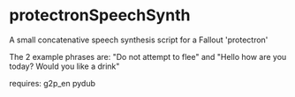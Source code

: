 # protectronSpeechSynth
A small concatenative speech synthesis script for a Fallout 'protectron'

The 2 example phrases are: "Do not attempt to flee" and "Hello how are you today? Would you like a drink"

requires:
    g2p_en
    pydub
